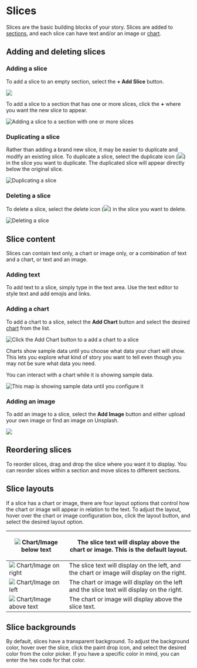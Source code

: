 # Slices

Slices are the basic building blocks of your story. Slices are added to [sections](../sections.md), and each slice can have text and/or an image or [chart](../charts/).&#x20;

## Adding and deleting slices

### Adding a slice

To add a slice to an empty section, select the **+ Add Slice** button.&#x20;

![](<../../../.gitbook/assets/image (260).png>)

To add a slice to a section that has one or more slices, click the **+** where you want the new slice to appear.

![Adding a slice to a section with one or more slices](<../../../.gitbook/assets/image (202).png>)

### Duplicating a slice

Rather than adding a brand new slice, it may be easier to duplicate and modify an existing slice. To duplicate a slice, select the duplicate icon (![](../../../.gitbook/assets/clone-regular.svg)) in the slice you want to duplicate. The duplicated slice will appear directly below the original slice.&#x20;

![Duplicating a slice](<../../../.gitbook/assets/image (339).png>)

### Deleting a slice

To delete a slice, select the delete icon (![](<../../../.gitbook/assets/trash-alt-regular (1).svg>)) in the slice you want to delete.&#x20;

![Deleting a slice](<../../../.gitbook/assets/image (333).png>)

## Slice content

Slices can contain text only, a chart or image only, or a combination of text and  a chart, or text and an image.

### Adding text

To add text to a slice, simply type in the text area. Use the text editor to style text and add emojis and links.

### Adding a chart

To add a chart to a slice, select the **Add Chart** button and select the desired [chart](../charts/) from the list.&#x20;

![Click the Add Chart button to a add a chart to a slice ](<../../../.gitbook/assets/image (181).png>)

Charts show sample data until you choose what data your chart will show. This lets you explore what kind of story you want to tell even though you may not be sure what data you need.

You can interact with a chart while it is showing sample data.

![This map is showing sample data until you configure it](<../../../.gitbook/assets/image (266).png>)

### Adding an image

To add an image to a slice, select the **Add Image** button and either upload your own image or find an image on Unsplash.&#x20;

![](<../../../.gitbook/assets/image (261).png>)

## Reordering slices

To reorder slices, drag and drop the slice where you want it to display. You can reorder slices within a section and move slices to different sections.

## Slice layouts

If a slice has a chart or image, there are four layout options that control how the chart or image will appear in relation to the text. To adjust the layout, hover over the chart or image configuration box, click the layout button, and select the desired layout option.

| ![](../../../.gitbook/assets/arrow-down-solid.svg)  Chart/Image below text      | <p>The slice text will display above the chart or image. This is the default layout.</p><p></p><p></p> |
| ------------------------------------------------------------------------------- | ------------------------------------------------------------------------------------------------------ |
| ![](<../../../.gitbook/assets/arrow-right-solid (1).svg>)  Chart/Image on right | The slice text will display on the left, and the chart or image will display on the right.             |
| ![](../../../.gitbook/assets/arrow-left-solid.svg)  Chart/Image on left         | The chart or image will display on the left and the slice text will display on the right.              |
| ![](../../../.gitbook/assets/arrow-up-solid.svg)  Chart/Image above text        | The chart or image will display above the slice text.                                                  |

## Slice backgrounds

By default, slices have a transparent background. To adjust the background color, hover over the slice, click the paint drop icon, and select the desired color from the color picker. If you have a specific color in mind, you can enter the hex code for that color.&#x20;
